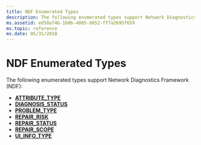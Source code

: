 ```yaml
---
title: NDF Enumerated Types
description: The following enumerated types support Network Diagnostics Framework (NDF)
ms.assetid: ed50af4b-1b0b-4005-b052-ff7a2695f659
ms.topic: reference
ms.date: 05/31/2018
---
```


# NDF Enumerated Types

The following enumerated types support Network Diagnostics Framework (NDF):

-   [**ATTRIBUTE\_TYPE**](/windows/win32/api/ndattrib/ne-ndattrib-attribute_type)
-   [**DIAGNOSIS\_STATUS**](/windows/win32/api/ndhelper/ne-ndhelper-diagnosis_status)
-   [**PROBLEM\_TYPE**](/windows/win32/api/ndhelper/ne-ndhelper-problem_type)
-   [**REPAIR\_RISK**](/windows/win32/api/ndattrib/ne-ndattrib-repair_risk)
-   [**REPAIR\_STATUS**](/windows/win32/api/ndhelper/ne-ndhelper-repair_status)
-   [**REPAIR\_SCOPE**](/windows/win32/api/ndattrib/ne-ndattrib-repair_scope)
-   [**UI\_INFO\_TYPE**](/windows/win32/api/ndattrib/ne-ndattrib-ui_info_type)

 

 




